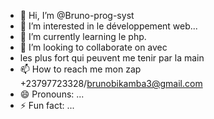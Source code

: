 - 👋 Hi, I’m @Bruno-prog-syst
- 👀 I’m interested in le développement web...
- 🌱 I’m currently learning le php. 
- 💞️ I’m looking to collaborate on avec
-  les plus fort qui peuvent me tenir par la main
- 📫 How to reach me mon zap +23797723328/brunobikamba3@gmail.com 
- 😄 Pronouns: ...
- ⚡ Fun fact: ...

<!---
Bruno-prog-syst/Bruno-prog-syst is a ✨ special ✨ repository because its `README.md` (this file) appears on your GitHub profile.
You can click the Preview link to take a look at your changes.
--->
